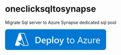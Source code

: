 # oneclicksqltosynapse
Migrate Sql server to Azure Synapse dedicated sql pool

[![Deploy To Azure](https://raw.githubusercontent.com/Azure/azure-quickstart-templates/master/1-CONTRIBUTION-GUIDE/images/deploytoazure.svg?sanitize=true)](https://portal.azure.com/#create/Microsoft.Template/uri/https%3A%2F%2Fraw.githubusercontent.com%2Fsureshyadav1973%2Foneclicksqltosynapse%2Fmain%2Fdeploy.json)
